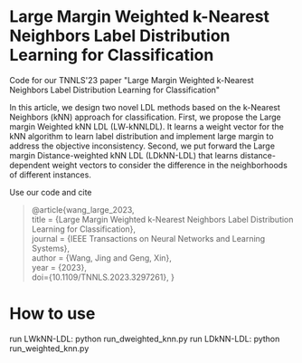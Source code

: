 # Large Margin Weighted k-Nearest Neighbors Label Distribution Learning for Classification

Code for our TNNLS'23 paper "Large Margin Weighted k-Nearest Neighbors Label Distribution Learning for Classification"

In this article, we design two novel LDL methods based on the k-Nearest Neighbors (kNN) approach for classification. First, we propose the Large margin Weighted kNN LDL (LW-kNNLDL). It learns a weight vector for the kNN algorithm to learn label distribution and implement large margin to address the objective inconsistency. Second, we put forward the Large margin Distance-weighted kNN LDL (LDkNN-LDL) that learns distance-dependent weight vectors to consider the difference in the neighborhoods of different instances.


Use our code and cite
>@article{wang_large_2023, \
	title = {Large Margin Weighted k-Nearest Neighbors Label Distribution Learning for Classification}, \
	journal = {IEEE Transactions on Neural Networks and Learning Systems},\
	author = {Wang, Jing and Geng, Xin},\
	year = {2023},\
  	doi={10.1109/TNNLS.2023.3297261},
>}



# How to use

run LWkNN-LDL: python run_dweighted_knn.py
run LDkNN-LDL: python run_weighted_knn.py


